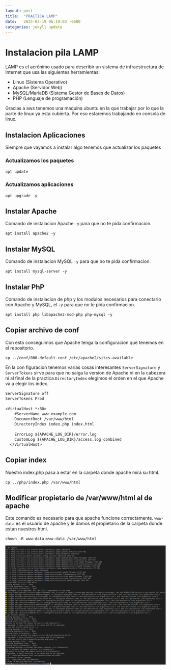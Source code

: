 ```yaml
---
layout: post
title:  "PRACTICA LAMP"
date:   2024-02-19 06:19:03 -0600
categories: jekyll update
---
```


# Instalacion pila LAMP
LAMP es el acrónimo usado para describir un sistema de infraestructura de Internet que usa las siguientes herramientas:

- Linux (Sistema Operativo)
- Apache (Servidor Web)
- MySQL/MariaDB (Sistema Gestor de Bases de Datos)
- PHP (Lenguaje de programación)

Gracias a aws tenemos una maquina ubuntu en la que trabajar por lo que la parte de linux ya esta cubierta. Por eso estaremos trabajando en consola de linux.

## Instalacion Aplicaciones
Siempre que vayamos a instalar algo tenemos que actualizar los paquetes

### Actualizamos los paquetes
```
apt update
``` 

### Actualizamos aplicaciones
```
apt upgrade -y
```

## Instalar Apache
Comando de instalacion Apache `-y` para que no te pida confirmacion.
```
apt install apache2 -y
```


## Instalar MySQL 
Comando de instalacion MySQL `-y` para que no te pida confirmacion. 
```
apt install mysql-server -y
```

## Instalar PhP 
Comando de instalacion de php y los modulos necesarios para conectarlo con Apache y MySQL, el `-y` para que no te pida confirmacion.  
```
apt install php libapache2-mod-php php-mysql -y
```

## Copiar archivo de conf 
Con esto conseguimos que Apache tenga la configuracion que tenemos en el repositorio.  
```
cp ../conf/000-default.conf /etc/apache2/sites-available
```
En la con figuracion tenemos varias cosas interesantes `ServerSignature` y `ServerTokens` sirve para que no salga la version de Apache ni en la cabezera ni al final de la practica.`DirectoryIndex` elegimos el orden en el que Apache va a elegir los index.
```
ServerSignature off
ServerTokens Prod

<VirtualHost *:80>
    #ServerName www.example.com
    DocumentRoot /var/www/html
    DirectoryIndex index.php index.html
    
    ErrorLog ${APACHE_LOG_DIR}/error.log
    CustomLog ${APACHE_LOG_DIR}/access.log combined
  </VirtualHost>
  ```
## Copiar index
Nuestro index.php pasa a estar en la carpeta donde apache mira su html.
```
cp ../php/index.php /var/www/html
```  
## Modificar  propietario de /var/www/html al de apache
Este comando es necesario para que apache funcione correctamente. `www-data` es el usuario de apache y le damos el propietario de la carpeta donde estan nuestros html.
```
chown -R www-data:www-data /var/www/html
```
![](../images/1.png)
